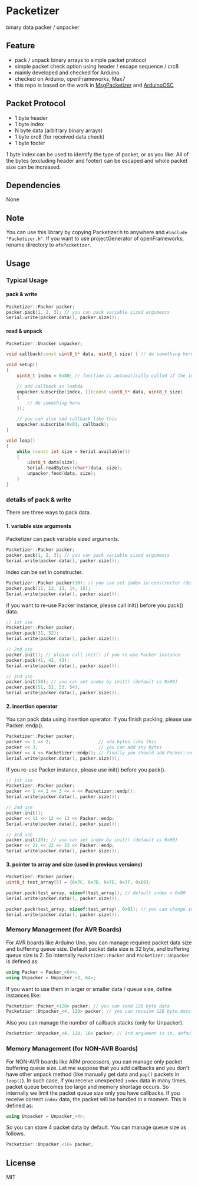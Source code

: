 # Packetizer
binary data packer / unpacker


## Feature

- pack / unpack binary arrays to simple packet protocol
- simple packet check option using header / escape sequence / crc8
- mainly developed and checked for Arduino
- checked on Arduino, openFrameworks, Max7
- this repo is based on the work in [MsgPacketizer](https://github.com/hideakitai/MsgPacketizer) and [ArduinoOSC](https://github.com/hideakitai/ArduinoOSC)

## Packet Protocol

- 1 byte header
- 1 byte index
- N byte data (arbitrary binary arrays)
- 1 byte crc8 (for received data check)
- 1 byte footer

1 byte index can be used to identify the type of packet, or as you like.
All of the bytes (excluding header and footer) can be escaped and whole packet size can be increased.


## Dependencies

None



## Note

You can use this library by copying Packetizer.h to anywhere and `#include "Packetizer.h"`.
If you want to use projectGenerator of openFrameworks, rename directory to ```ofxPacketizer```.


## Usage


### Typical Usage

#### pack & write

``` c++
Packetizer::Packer packer;
packer.pack(1, 2, 3); // you can pack variable sized arguments
Serial.write(packer.data(), packer.size());
```

#### read & unpack

``` c++
Packetizer::Unacker unpacker;

void callback(const uint8_t* data, uint8_t size) { // do something here }

void setup()
{
    uint8_t index = 0x80; // function is automatically called if the index of received packet is 0x80

    // add callback as lambda
    unpacker.subscribe(index, [](const uint8_t* data, uint8_t size)
    {
        // do something here
    });

    // you can also add callback like this
    unpacker.subscribe(0x01, callback);
}

void loop()
{
    while (const int size = Serial.available())
    {
        uint8_t data[size];
        Serial.readBytes((char*)data, size);
        unpacker.feed(data, size);
    }
}
```

### details of pack & write

There are three ways to pack data.

#### 1. variable size arguments

Packetizer can pack variable sized arguments.

``` c++
Packetizer::Packer packer;
packer.pack(1, 2, 3); // you can pack variable sized arguments
Serial.write(packer.data(), packer.size());
```

Index can be set in constructer.

``` c++
Packetizer::Packer packer(10); // you can set index in constructor (default is 0x00)
packer.pack(11, 12, 13, 14, 15);
Serial.write(packer.data(), packer.size());
```

If you want to re-use Packer instance, please call init() before you pack() data.

``` c++
// 1st use
Packetizer::Packer packer;
packer.pack(31, 32);
Serial.write(packer.data(), packer.size());

// 2nd use
packer.init(); // please call init() if you re-use Packer instance
packer.pack(41, 42, 43);
Serial.write(packer.data(), packer.size());

// 3rd use
packer.init(50); // you can set index by init() (default is 0x00)
packer.pack(51, 52, 53, 54);
Serial.write(packer.data(), packer.size());
```


#### 2. insertion operator

You can pack data using insertion operator. If you finish packing, please use Packer::endp().

``` c++
Packetizer::Packer packer;
packer << 1 << 2;                  // add bytes like this
packer << 3;                       // you can add any bytes
packer << 4 << Packetizer::endp(); // finally you should add Packer::endp
Serial.write(packer.data(), packer.size());
```

If you re-use Packer instance, please use init() before you pack().

``` c++
// 1st use
Packetizer::Packer packer;
packer << 1 << 2 << 3 << 4 << Packetizer::endp();
Serial.write(packer.data(), packer.size());

// 2nd use
packer.init();
packer << 11 << 12 << 13 << Packer::endp;
Serial.write(packer.data(), packer.size());

// 3rd use
packer.init(20); // you can set index by init() (default is 0x00)
packer << 21 << 22 << 23 << Packer::endp;
Serial.write(packer.data(), packer.size());
```

#### 3. pointer to array and size (used in previous versions)

``` c++
Packetizer::Packer packer;
uint8_t test_array[5] = {0x7C, 0x7D, 0x7E, 0x7F, 0x80};

packer.pack(test_array, sizeof(test_array)); // default index = 0x00
Serial.write(packer.data(), packer.size());

packer.pack(test_array, sizeof(test_array), 0x01); // you can change index number
Serial.write(packer.data(), packer.size());
```


### Memory Management (for AVR Boards)

For AVR boards like Arduino Uno, you can manage required packet data size and buffering queue size.
Default packet data size is 32 byte, and buffering queue size is 2.
So internally `Packetizer::Packer` and `Packetizer::Unpacker` is defined as:

``` c++
using Packer = Packer_<64>;
using Unpacker = Unpacker_<2, 64>;
```

If you want to use them in larger or smaller data / queue size, define instances like:

``` c++
Packetzier::Packer_<128> packer; // you can send 128 byte data
Packetzier::Unpacker_<4, 128> packer; // you can receive 128 byte data and buffer 4 packets
```

Also you can manage the number of callback stacks (only for Unpacker).

``` c++
Packetzier::Unpacker_<4, 128, 16> packer; // 3rd argument is it. default is 8
```


### Memory Management (for NON-AVR Boards)

For NON-AVR boards like ARM processors, you can manage only packet buffering queue size.
Let me suppose that you add callbacks and you don't have other unpack method (like manually get data and `pop()` packets in `loop()`).
In such case, if you receive unexpected `index` data in many times, packet queue becomes too large and memory shortage occurs.
So internally we limit the packet queue size only you have callbacks.
If you receive correct `index` data, the packet will be handled in a moment.
This is defined as:

``` c++
using Unpacker = Unpacker_<4>;
```

So you can store 4 packet data by default.
You can manage queue size as follows.

``` c++
Packetzier::Unpacker_<16> packer;
```

## License

MIT